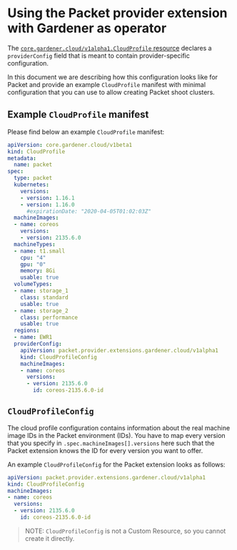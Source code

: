 # Using the Packet provider extension with Gardener as operator

The [`core.gardener.cloud/v1alpha1.CloudProfile` resource](https://github.com/gardener/gardener/blob/master/example/30-cloudprofile.yaml) declares a `providerConfig` field that is meant to contain provider-specific configuration.

In this document we are describing how this configuration looks like for Packet and provide an example `CloudProfile` manifest with minimal configuration that you can use to allow creating Packet shoot clusters.

## Example `CloudProfile` manifest

Please find below an example `CloudProfile` manifest:

```yaml
apiVersion: core.gardener.cloud/v1beta1
kind: CloudProfile
metadata:
  name: packet
spec:
  type: packet
  kubernetes:
    versions:
    - version: 1.16.1
    - version: 1.16.0
      #expirationDate: "2020-04-05T01:02:03Z"
  machineImages:
  - name: coreos
    versions:
    - version: 2135.6.0
  machineTypes:
  - name: t1.small
    cpu: "4"
    gpu: "0"
    memory: 8Gi
    usable: true
  volumeTypes:
  - name: storage_1
    class: standard
    usable: true
  - name: storage_2
    class: performance
    usable: true
  regions:
  - name: EWR1
  providerConfig:
    apiVersion: packet.provider.extensions.gardener.cloud/v1alpha1
    kind: CloudProfileConfig
    machineImages:
    - name: coreos
      versions:
      - version: 2135.6.0
        id: coreos-2135.6.0-id
```

## `CloudProfileConfig`

The cloud profile configuration contains information about the real machine image IDs in the Packet environment (IDs).
You have to map every version that you specify in `.spec.machineImages[].versions` here such that the Packet extension knows the ID for every version you want to offer.

An example `CloudProfileConfig` for the Packet extension looks as follows:

```yaml
apiVersion: packet.provider.extensions.gardener.cloud/v1alpha1
kind: CloudProfileConfig
machineImages:
- name: coreos
  versions:
  - version: 2135.6.0
    id: coreos-2135.6.0-id
```

> NOTE: `CloudProfileConfig` is not a Custom Resource, so you cannot create it directly.
